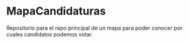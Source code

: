 # MapaCandidaturas
Repositorio para el repo principal de un mapa para poder conocer por cuales candidatos podemos votar.
